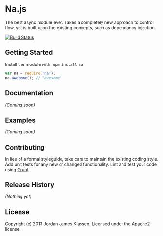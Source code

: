 Na.js
====

The best async module ever. Takes a completely new approach to control flow, yet is built upon the existing concepts, such as dependancy injection.

[![Build Status](https://secure.travis-ci.org/forivall/na.png?branch=master)](http://travis-ci.org/forivall/na)



## Getting Started
Install the module with: `npm install na`

```javascript
var na = require('na');
na.awesome(); // "awesome"
```

## Documentation
_(Coming soon)_

## Examples
_(Coming soon)_

## Contributing
In lieu of a formal styleguide, take care to maintain the existing coding style. Add unit tests for any new or changed functionality. Lint and test your code using [Grunt](http://gruntjs.com/).

## Release History
_(Nothing yet)_

## License
Copyright (c) 2013 Jordan James Klassen. Licensed under the Apache2 license.
